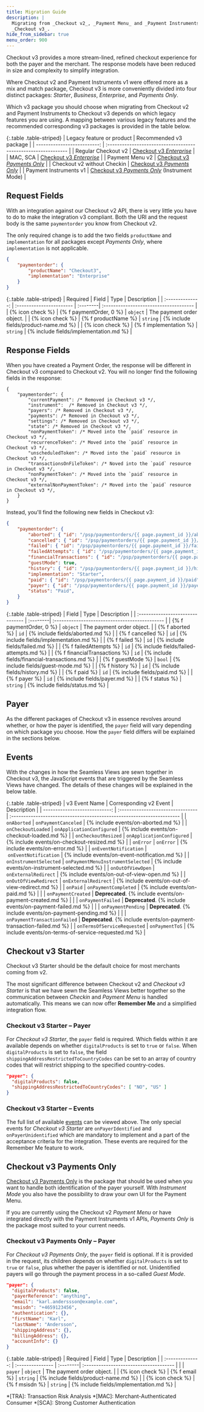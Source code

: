 ```yaml
---
title: Migration Guide
description: |
  Migrating from _Checkout v2_, _Payment Menu_ and _Payment Instruments_ to
  _Checkout v3_.
hide_from_sidebar: true
menu_order: 900
---
```


Checkout v3 provides a more stream-lined, refined checkout experience for both
the payer and the merchant. The response models have been reduced in size and
complexity to simplify integration.

Where Checkout v2 and Payment Instruments v1 were offered more as a mix and
match package, Checkout v3 is more conveniently divided into four distinct
packages: _Starter_, _Business_, _Enterprise_, and _Payments Only_.

Which v3 package you should choose when migrating from Checkout v2 and Payment
Instruments to Checkout v3 depends on which legacy features you are using. A
mapping between various legacy features and the recommended corresponding v3
packages is provided in the table below.

{:.table .table-striped}
| Legacy feature or product   | Recommended v3 package                                         |
| --------------------------: | :------------------------------------------------------------- |
| Regular Checkout v2         | [Checkout v3 _Enterprise_][enterprise]                         |
| MAC, SCA                    | [Checkout v3 _Enterprise_][enterprise]                         |
| Payment Menu v2             | [Checkout v3 _Payments Only_][payments-only]                   |
| Checkout v2 without Checkin | [Checkout v3 _Payments Only_][payments-only]                   |
| Payment Instruments v1      | [Checkout v3 _Payments Only_][payments-only] (Instrument Mode) |

## Request Fields

With an integration against our Checkout v2 API, there is very little you have
to do to make the integration v3 compliant. Both the URI and the request body
is the same `paymentorder` you know from Checkout v2.

The only required change is to add the two fields `productName` and
`implementation` for all packages except _Payments Only_, where `implementation`
is not applicable.

```json
{
    "paymentorder": {
        "productName": "Checkout3",
        "implementation": "Enterprise"
    }
}
```

{:.table .table-striped}
| Required         | Field                    | Type     | Description                            |
| :--------------: | :----------------------- | :--------| :------------------------------------- |
| {% icon check %} | {% f paymentOrder, 0 %}           | `object` | The payment order object.              |
| {% icon check %} | {% f productName %}    | `string` | {% include fields/product-name.md %}    |
| {% icon check %} | {% f implementation %} | `string` | {% include fields/implementation.md %} |

## Response Fields

When you have created a Payment Order, the response will be different in
Checkout v3 compared to Checkout v2. You will no longer find the following
fields in the response:

```jsonc
{
    "paymentorder": {
        "currentPayment": /* Removed in Checkout v3 */,
        "instrument":  /* Removed in Checkout v3 */,
        "payers": /* Removed in Checkout v3 */,
        "payments": /* Removed in Checkout v3 */,
        "settings": /* Removed in Checkout v3 */,
        "state": /* Removed in Checkout v3 */,
        "nonPaymentToken": /* Moved into the `paid` resource in Checkout v3 */,
        "recurrenceToken": /* Moved into the `paid` resource in Checkout v3 */,
        "unscheduledToken": /* Moved into the `paid` resource in Checkout v3 */,
        "transactionsOnFileToken": /* Noved into the `paid` resource in Checkout v3 */,
        "nonPaymentToken": /* Moved into the `paid` resource in Checkout v3 */,
        "externalNonPaymentToken": /* Moved into the `paid` resource in Checkout v3 */,
    }
}
```

Instead, you'll find the following new fields in Checkout v3:

```json
{
    "paymentorder": {
        "aborted": { "id": "/psp/paymentorders/{{ page.payment_id }}/aborted" },
        "cancelled": { "id": "/psp/paymentorders/{{ page.payment_id }}/cancelled" },
        "failed": { "id": "/psp/paymentorders/{{ page.payment_id }}/failed" },
        "failedAttempts": { "id": "/psp/paymentorders/{{ page.payment_id }}/failedattempts" },
        "financialTransactions": { "id": "/psp/paymentorders/{{ page.payment_id }}/financialtransactions" },
        "guestMode": true,
        "history": { "id": "/psp/paymentorders/{{ page.payment_id }}/history" },
        "implementation": "Starter",
        "paid": { "id": "/psp/paymentorders/{{ page.payment_id }}/paid" },
        "payer": { "id": "/psp/paymentorders/{{ page.payment_id }}/payers" },
        "status": "Paid",
    }
}
```

{:.table .table-striped}
| Field                            | Type     | Description                                    |
| :------------------------------- | :--------| :--------------------------------------------- |
| {% f paymentOrder, 0 %}                   | `object` | The payment order object.                      |
| {% f aborted %}                | `id`     | {% include fields/aborted.md %}                |
| {% f cancelled %}              | `id`     | {% include fields/implementation.md %}         |
| {% f failed %}                 | `id`     | {% include fields/failed.md %}                 |
| {% f failedAttempts %}         | `id`     | {% include fields/failed-attempts.md %}        |
| {% f financialTransactions %}  | `id`     | {% include fields/financial-transactions.md %} |
| {% f guestMode %}              | `bool`   | {% include fields/guest-mode.md %}             |
| {% f history %}                | `id`     | {% include fields/history.md %}                |
| {% f paid %}                   | `id`     | {% include fields/paid.md %}                   |
| {% f payer %}                  | `id`     | {% include fields/payer.md %}                  |
| {% f status %}                 | `string` | {% include fields/status.md %}                 |

## Payer

As the different packages of Checkout v3 in essence revolves around whether, or
how the payer is identified, the `payer` field will vary depending on which
package you choose. How the `payer` field differs will be explained in the
sections below.

## Events

With the changes in how the Seamless Views are sewn together in Checkout v3, the
JavaScript events that are triggered by the Seamless Views have changed. The
details of these changes will be explained in the below table.

{:.table .table-striped}
| v3 Event Name                 | Corresponding v2 Event            | Description                                                            |
| ----------------------------: | :-------------------------------- | :--------------------------------------------------------------------- |
| `onAborted`                   | `onPaymentCanceled`               | {% include events/on-aborted.md %}                                     |
| `onCheckoutLoaded`            | `onApplicationConfigured`         | {% include events/on-checkout-loaded.md %}                             |
| `onCheckoutResized`           | `onApplicationConfigured`         | {% include events/on-checkout-resized.md %}                            |
| `onError`                     | `onError`                         | {% include events/on-error.md %}                                       |
| `onEventNotification`         | `onEventNotification`             | {% include events/on-event-notification.md %}                          |
| `onInstrumentSelected`        | `onPaymentMenuInstrumentSelected` | {% include events/on-instrument-selected.md %}                         |
| `onOutOfViewOpen`             | `onExternalRedirect`              | {% include events/on-out-of-view-open.md %}                            |
| `onOutOfViewRedirect`         | `onExternalRedirect`              | {% include events/on-out-of-view-redirect.md %}                        |
| `onPaid`                      | `onPaymentCompleted`              | {% include events/on-paid.md %}                                        |
|                               | `onPaymentCreated`                | **Deprecated**. {% include events/on-payment-created.md %}             |
|                               | `onPaymentFailed`                 | **Deprecated**. {% include events/on-payment-failed.md %}              |
|                               | `onPaymentPending`                | **Deprecated**. {% include events/on-payment-pending.md %}             |
|                               | `onPaymentTransactionFailed`      | **Deprecated**. {% include events/on-payment-transaction-failed.md %}  |
| `onTermsOfServiceRequested`   | `onPaymentToS`                    | {% include events/on-terms-of-service-requested.md %}                  |

## Checkout v3 Starter

Checkout v3 Starter should be the default choice for most merchants coming from
v2.

The most significant difference between Checkout v2 and _Checkout v3 Starter_ is
that we have sewn the Seamless Views better together so the communication
between _Checkin_ and _Payment Menu_ is handled automatically. This means we can
now offer **Remember Me** and a simplified integration flow.

### Checkout v3 Starter – Payer

For _Checkout v3 Starter_, the `payer` field is required. Which fields within it
are available depends on whether `digitalProducts` is set to `true` or `false`.
When `digitalProducts` is set to `false`, the field
`shippingAddressRestrictedToCountryCodes` can be set to an array of country
codes that will restrict shipping to the specified country-codes.

```json
"payer": {
  "digitalProducts": false,
  "shippingAddressRestrictedToCountryCodes": [ "NO", "US" ]
}
```

### Checkout v3 Starter – Events

The full list of available [events](#events) can be viewed above. The only
special events for _Checkout v3 Starter_ are `onPayerIdentified` and
`onPayerUnidentified` which are mandatory to implement and a part of the
acceptance criteria for the integration. These events are required for the
Remember Me feature to work.

## Checkout v3 Payments Only

[Checkout v3 Payments Only][payments-only] is the package that should be used
when you want to handle both identification of the payer yourself. With
_Instrument Mode_ you also have the possibility to draw your own UI for the
Payment Menu.

If you are currently using the Checkout v2 _Payment Menu_ or have integrated
directly with the Payment Instruments v1 APIs, _Payments Only_ is the package
most suited to your current needs.

### Checkout v3 Payments Only – Payer

For _Checkout v3 Payments Only_, the `payer` field is optional. If it is
provided in the request, its children depends on whether `digitalProducts` is
set to `true` or `false`, plus whether the payer is identified or not.
Unidentified payers will go through the payment process in a so-called _Guest
Mode_.

```json
"payer": {
  "digitalProducts": false,
  "payerReference": "anything",
  "email": "karl.anderssson@example.com",
  "msisdn": "+4659123456",
  "authentication": {},
  "firstName": "Karl",
  "lastName": "Andersson",
  "shippingAddress": {},
  "billingAddress": {},
  "accountInfo": {}
}
```

{:.table .table-striped}
| Required         | Field            | Type     | Description                            |
| :--------------: | :--------------- | :--------| :------------------------------------- |
|                  | `payer`          | `object` | The payment order object.              |
| {% icon check %} | {% f email %}  | `string` | {% include fields/product-name.md %}   |
| {% icon check %} | {% f msisdn %} | `string` | {% include fields/implementation.md %} |

*[TRA]: Transaction Risk Analysis
*[MAC]: Merchant-Authenticated Consumer
*[SCA]: Strong Customer Authentication

[enterprise]: /checkout-v3/enterprise
[payments-only]: /checkout-v3
